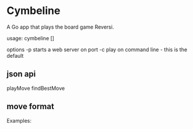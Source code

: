 # Cymbeline

A Go app that plays the board game Reversi. 

usage: cymbeline [<options>]

options
	-p <port>    starts a web server on port
	-c           play on command line - this is the default



json api
--------

playMove
findBestMove

move format
-----------

Examples:

